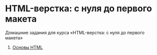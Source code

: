 # HTML-верстка: с нуля до первого макета
Домашние задания для курса «HTML-верстка: с нуля до первого макета»
1. [Основы HTML](base-html/)
